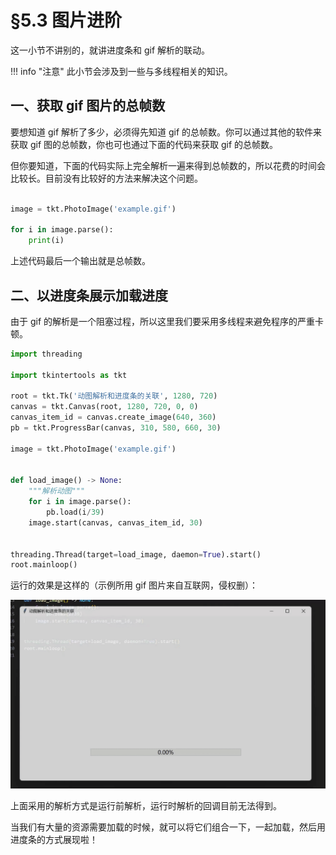 §5.3 图片进阶
============

这一小节不讲别的，就讲进度条和 gif 解析的联动。

!!! info "注意"
    此小节会涉及到一些与多线程相关的知识。

一、获取 gif 图片的总帧数
-----------------------

要想知道 gif 解析了多少，必须得先知道 gif 的总帧数。你可以通过其他的软件来获取 gif 图的总帧数，你也可也通过下面的代码来获取 gif 的总帧数。

但你要知道，下面的代码实际上完全解析一遍来得到总帧数的，所以花费的时间会比较长。目前没有比较好的方法来解决这个问题。

```python

image = tkt.PhotoImage('example.gif')

for i in image.parse():
    print(i)
```

上述代码最后一个输出就是总帧数。

二、以进度条展示加载进度
----------------------

由于 gif 的解析是一个阻塞过程，所以这里我们要采用多线程来避免程序的严重卡顿。

```python
import threading

import tkintertools as tkt

root = tkt.Tk('动图解析和进度条的关联', 1280, 720)
canvas = tkt.Canvas(root, 1280, 720, 0, 0)
canvas_item_id = canvas.create_image(640, 360)
pb = tkt.ProgressBar(canvas, 310, 580, 660, 30)

image = tkt.PhotoImage('example.gif')


def load_image() -> None:
    """解析动图"""
    for i in image.parse():
        pb.load(i/39)
    image.start(canvas, canvas_item_id, 30)


threading.Thread(target=load_image, daemon=True).start()
root.mainloop()
```

运行的效果是这样的（示例所用 gif 图片来自互联网，侵权删）：

![gif](images/5.3-2.1-1.gif)

上面采用的解析方式是运行前解析，运行时解析的回调目前无法得到。

当我们有大量的资源需要加载的时候，就可以将它们组合一下，一起加载，然后用进度条的方式展现啦！

